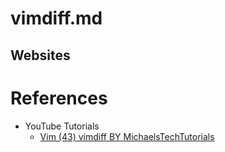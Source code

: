 # vimdiff.md

## Websites

# References

* YouTube Tutorials
  * [Vim (43) vimdiff BY MichaelsTechTutorials](https://www.youtube.com/watch?v=Eb8S_KkmLS8)
